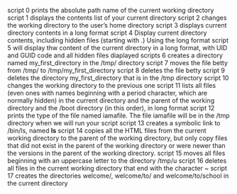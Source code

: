 script 0 prints the absolute path name of the current working directory
script 1 displays the contents list of your current directory
script 2 changes the working directory to the user’s home directory
script 3 displays current directory contents in a long format
script 4 Display current directory contents, including hidden files (starting with .) Using the long format
script 5 will display thw content of the current directory in a long format, with UID and GUID code and all hidden files diaplayed
scripts 6 creates a directory named my_first_directory in the /tmp/ directory
script 7 moves the file betty from /tmp/ to /tmp/my_first_directory
script 8 deletes the file betty
script 9 deletes the directory my_first_directory that is in the /tmp directory
script 10 changes the working directory to the previous one
script 11  lists all files (even ones with names beginning with a period character, which are normally hidden) in the current directory and the parent of the working directory and the /boot directory (in this order), in long format
script 12 prints the type of the file named iamafile. The file iamafile will be in the /tmp directory when we will run your script
script 13 creates a symbolic link to /bin/ls, named __ls__
script 14 copies all the HTML files from the current working directory to the parent of the working directory, but only copy files that did not exist in the parent of the working directory or were newer than the versions in the parent of the working directory.
script 15 moves all files beginning with an uppercase letter to the directory /tmp/u
script 16 deletes all files in the current working directory that end with the character ~
script 17 creates the directories welcome/, welcome/to/ and welcome/to/school in the current directory
